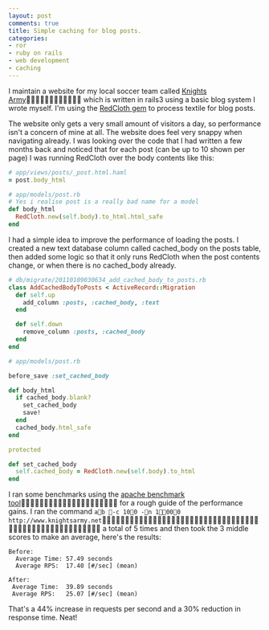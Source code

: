 ```yaml
---
layout: post
comments: true
title: Simple caching for blog posts.
categories:
- ror
- ruby on rails
- web development
- caching
---
```

I maintain a website for my local soccer team called [Knights Army](http://www.knightsarmy.net/) which is written in rails3 using a basic blog system I wrote myself. I'm using the
[RedCloth gem](http://rubygems.org/gems/RedCloth) to process textile for blog posts.

The website only gets a very small amount of visitors a day, so performance
isn't a concern of mine at all. The website does feel very snappy when
navigating already. I was looking over the code that I had written a few months
back and noticed that for each post (can be up to 10 shown per page) I was
running RedCloth over the body contents like this:

``` ruby
# app/views/posts/_post.html.haml
= post.body_html
```

``` ruby
# app/models/post.rb
# Yes i realise post is a really bad name for a model
def body_html
  RedCloth.new(self.body).to_html.html_safe
end
```

I had a simple idea to improve the performance of loading the posts. I created
a new text database column called cached_body on the posts table, then added
some logic so that it only runs RedCloth when the post contents change, or when
there is no cached_body already.

``` ruby
# db/migrate/20110109030634_add_cached_body_to_posts.rb
class AddCachedBodyToPosts < ActiveRecord::Migration
  def self.up
    add_column :posts, :cached_body, :text
  end

  def self.down
    remove_column :posts, :cached_body
  end
end
```

```ruby
# app/models/post.rb

before_save :set_cached_body

def body_html
  if cached_body.blank?
    set_cached_body
    save!
  end
  cached_body.html_safe
end

protected

def set_cached_body
  self.cached_body = RedCloth.new(self.body).to_html
end
```

I ran some benchmarks using the [apache benchmark tool](http://httpd.apache.org/docs/2.0/programs/ab.html) for a rough guide of the performance gains. I ran the command `ab -c 100 -n 1000 http://www.knightsarmy.net` a total of 5 times and then took the 3 middle scores to
make an average, here's the results:

``` 
Before:
  Average Time: 57.49 seconds
  Average RPS:  17.40 [#/sec] (mean)

After:
 Average Time:  39.89 seconds
 Average RPS:   25.07 [#/sec] (mean)
```

That's a 44% increase in requests per second and a 30% reduction in
response time. Neat!
